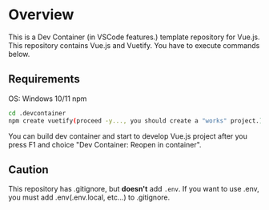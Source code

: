 # Overview

This is a Dev Container (in VSCode features.) template repository for Vue.js. This repository contains Vue.js and Vuetify. You have to execute commands below.

## Requirements

OS: Windows 10/11
npm

```bash
cd .devcontainer
npm create vuetify(proceed -y..., you should create a "works" project.)
```

You can build dev container and start to develop Vue.js project after you press F1 and choice "Dev Container: Reopen in container".

## Caution

This repository has .gitignore, but **doesn't** add `.env`. If you want to use .env, you must add .env(.env.local, etc...) to .gitignore.
